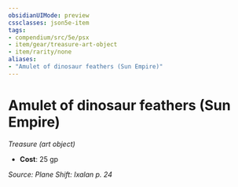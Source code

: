 ```yaml
---
obsidianUIMode: preview
cssclasses: json5e-item
tags:
- compendium/src/5e/psx
- item/gear/treasure-art-object
- item/rarity/none
aliases: 
- "Amulet of dinosaur feathers (Sun Empire)"
---
```

# Amulet of dinosaur feathers (Sun Empire)
*Treasure (art object)*  

- **Cost**: 25 gp

*Source: Plane Shift: Ixalan p. 24*